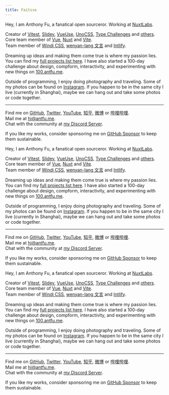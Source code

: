 ```yaml
---
title: Faitsse
---
```


Hey, I am Anthony Fu, a fanatical open sourceror. Working at [NuxtLabs](https://nuxtlabs.com/).

Creator of [Vitest](https://github.com/vitest-dev/vitest), [Slidev](https://github.com/slidevjs/slidev), [VueUse](https://github.com/vueuse/vueuse), [UnoCSS](https://github.com/antfu/unocss), [Type Challenges](https://github.com/type-challenges/type-challenges) and [others](/projects).<br>
Core team member of [Vue](https://vuejs.org/), [Nuxt](http://nuxtjs.org/) and [Vite](http://vitejs.dev/).<br>
Team member of [Windi CSS](https://windicss.org/), [wenyan-lang 文言](https://wy-lang.org/) and [Intlify](https://github.com/intlify).

Dreaming up ideas and making them come true is where my passion lies. You can find my [full projects list here](/projects). I have also started a 100-day challenge about design, compform, interactivity, and experimenting with new things on [100.antfu.me](https://100.antfu.me/).

Outside of programming, I enjoy doing photography and traveling. Some of my photos can be found on [Instagram](https://www.instagram.com/antfu7). If you happen to be in the same city I live (currently in Shanghai), maybe we can hang out and take some photos or code together.

***

Find me on [GitHub](https://github.com/antfu), [Twitter](https://www.twitter.com/antfu7), [YouTube](https://www.youtube.com/anthonyfu7), [知乎](https://www.zhihu.com/people/antfu), [微博](https://weibo.com/u/7485197193) or [哔哩哔哩](https://space.bilibili.com/668380).<br>
Mail me at [hi@antfu.me](mailto:hi@antfu.me).<br>
Chat with the community at [my Discord Server](https://chat.antfu.me).

If you like my works, consider sponsoring me on [GitHub Sponsor](https://github.com/sponsors/antfu) to keep them sustainable.


Hey, I am Anthony Fu, a fanatical open sourceror. Working at [NuxtLabs](https://nuxtlabs.com/).

Creator of [Vitest](https://github.com/vitest-dev/vitest), [Slidev](https://github.com/slidevjs/slidev), [VueUse](https://github.com/vueuse/vueuse), [UnoCSS](https://github.com/antfu/unocss), [Type Challenges](https://github.com/type-challenges/type-challenges) and [others](/projects).<br>
Core team member of [Vue](https://vuejs.org/), [Nuxt](http://nuxtjs.org/) and [Vite](http://vitejs.dev/).<br>
Team member of [Windi CSS](https://windicss.org/), [wenyan-lang 文言](https://wy-lang.org/) and [Intlify](https://github.com/intlify).

Dreaming up ideas and making them come true is where my passion lies. You can find my [full projects list here](/projects). I have also started a 100-day challenge about design, compform, interactivity, and experimenting with new things on [100.antfu.me](https://100.antfu.me/).

Outside of programming, I enjoy doing photography and traveling. Some of my photos can be found on [Instagram](https://www.instagram.com/antfu7). If you happen to be in the same city I live (currently in Shanghai), maybe we can hang out and take some photos or code together.

***

Find me on [GitHub](https://github.com/antfu), [Twitter](https://www.twitter.com/antfu7), [YouTube](https://www.youtube.com/anthonyfu7), [知乎](https://www.zhihu.com/people/antfu), [微博](https://weibo.com/u/7485197193) or [哔哩哔哩](https://space.bilibili.com/668380).<br>
Mail me at [hi@antfu.me](mailto:hi@antfu.me).<br>
Chat with the community at [my Discord Server](https://chat.antfu.me).

If you like my works, consider sponsoring me on [GitHub Sponsor](https://github.com/sponsors/antfu) to keep them sustainable.

Hey, I am Anthony Fu, a fanatical open sourceror. Working at [NuxtLabs](https://nuxtlabs.com/).

Creator of [Vitest](https://github.com/vitest-dev/vitest), [Slidev](https://github.com/slidevjs/slidev), [VueUse](https://github.com/vueuse/vueuse), [UnoCSS](https://github.com/antfu/unocss), [Type Challenges](https://github.com/type-challenges/type-challenges) and [others](/projects).<br>
Core team member of [Vue](https://vuejs.org/), [Nuxt](http://nuxtjs.org/) and [Vite](http://vitejs.dev/).<br>
Team member of [Windi CSS](https://windicss.org/), [wenyan-lang 文言](https://wy-lang.org/) and [Intlify](https://github.com/intlify).

Dreaming up ideas and making them come true is where my passion lies. You can find my [full projects list here](/projects). I have also started a 100-day challenge about design, compform, interactivity, and experimenting with new things on [100.antfu.me](https://100.antfu.me/).

Outside of programming, I enjoy doing photography and traveling. Some of my photos can be found on [Instagram](https://www.instagram.com/antfu7). If you happen to be in the same city I live (currently in Shanghai), maybe we can hang out and take some photos or code together.

***

Find me on [GitHub](https://github.com/antfu), [Twitter](https://www.twitter.com/antfu7), [YouTube](https://www.youtube.com/anthonyfu7), [知乎](https://www.zhihu.com/people/antfu), [微博](https://weibo.com/u/7485197193) or [哔哩哔哩](https://space.bilibili.com/668380).<br>
Mail me at [hi@antfu.me](mailto:hi@antfu.me).<br>
Chat with the community at [my Discord Server](https://chat.antfu.me).

If you like my works, consider sponsoring me on [GitHub Sponsor](https://github.com/sponsors/antfu) to keep them sustainable.
